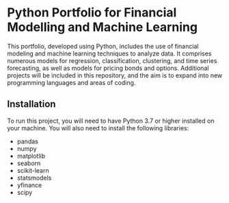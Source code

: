 # Python Portfolio for Financial Modelling and Machine Learning
This portfolio, developed using Python, includes the use of financial modeling and machine learning techniques to analyze data. It comprises numerous models for regression, classification, clustering, and time series forecasting, as well as models for pricing bonds and options. Additional projects will be included in this repository, and the aim is to expand into new programming languages and areas of coding.

## Installation
To run this project, you will need to have Python 3.7 or higher installed on your machine. You will also need to install the following libraries:

* pandas
* numpy
* matplotlib
* seaborn
* scikit-learn
* statsmodels
* yfinance
* scipy
